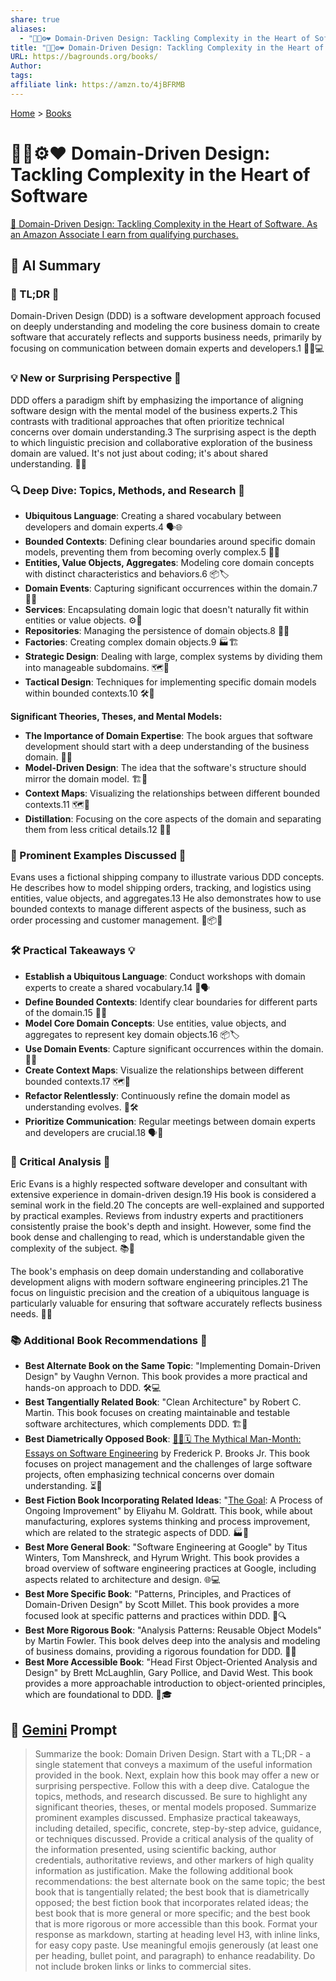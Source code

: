 ```yaml
---
share: true
aliases:
  - "🧩🧱⚙️❤️ Domain-Driven Design: Tackling Complexity in the Heart of Software"
title: "🧩🧱⚙️❤️ Domain-Driven Design: Tackling Complexity in the Heart of Software"
URL: https://bagrounds.org/books/
Author: 
tags: 
affiliate link: https://amzn.to/4jBFRMB
---
```

[Home](../index.md) > [Books](./index.md)  
# 🧩🧱⚙️❤️ Domain-Driven Design: Tackling Complexity in the Heart of Software  
[🛒 Domain-Driven Design: Tackling Complexity in the Heart of Software. As an Amazon Associate I earn from qualifying purchases.](https://amzn.to/4jBFRMB)  
  
## 🤖 AI Summary  
### 📖 TL;DR 🚀  
  
Domain-Driven Design (DDD) is a software development approach focused on deeply understanding and modeling the core business domain to create software that accurately reflects and supports business needs, primarily by focusing on communication between domain experts and developers.1 🧠🤝💻  
  
### 💡 New or Surprising Perspective 🌟  
  
DDD offers a paradigm shift by emphasizing the importance of aligning software design with the mental model of the business experts.2 This contrasts with traditional approaches that often prioritize technical concerns over domain understanding.3 The surprising aspect is the depth to which linguistic precision and collaborative exploration of the business domain are valued. It's not just about coding; it's about shared understanding. 🤯💬  
  
### 🔍 Deep Dive: Topics, Methods, and Research 🔬  
  
- **Ubiquitous Language**: Creating a shared vocabulary between developers and domain experts.4 🗣️🌐  
- **Bounded Contexts**: Defining clear boundaries around specific domain models, preventing them from becoming overly complex.5 🧱🚧  
- **Entities, Value Objects, Aggregates**: Modeling core domain concepts with distinct characteristics and behaviors.6 📦🏷️  
- **Domain Events**: Capturing significant occurrences within the domain.7 📢🎉  
- **Services**: Encapsulating domain logic that doesn't naturally fit within entities or value objects. ⚙️🔧  
- **Repositories**: Managing the persistence of domain objects.8 💾📂  
- **Factories**: Creating complex domain objects.9 🏭🏗️  
- **Strategic Design**: Dealing with large, complex systems by dividing them into manageable subdomains. 🗺️🧩  
- **Tactical Design**: Techniques for implementing specific domain models within bounded contexts.10 🛠️📐  
  
**Significant Theories, Theses, and Mental Models:**  
  
- **The Importance of Domain Expertise**: The book argues that software development should start with a deep understanding of the business domain. 🔑🧠  
- **Model-Driven Design**: The idea that the software's structure should mirror the domain model. 🏗️🔗  
- **Context Maps**: Visualizing the relationships between different bounded contexts.11 🗺️🤝  
- **Distillation**: Focusing on the core aspects of the domain and separating them from less critical details.12 🧪🎯  
  
### 📌 Prominent Examples Discussed 📝  
  
Evans uses a fictional shipping company to illustrate various DDD concepts. He describes how to model shipping orders, tracking, and logistics using entities, value objects, and aggregates.13 He also demonstrates how to use bounded contexts to manage different aspects of the business, such as order processing and customer management. 🚢📦🚚  
  
### 🛠️ Practical Takeaways 💡  
  
- **Establish a Ubiquitous Language**: Conduct workshops with domain experts to create a shared vocabulary.14 🤝🗣️  
- **Define Bounded Contexts**: Identify clear boundaries for different parts of the domain.15 🧱🚧  
- **Model Core Domain Concepts**: Use entities, value objects, and aggregates to represent key domain objects.16 📦🏷️  
- **Use Domain Events**: Capture significant occurrences within the domain. 📢🎉  
- **Create Context Maps**: Visualize the relationships between different bounded contexts.17 🗺️🤝  
- **Refactor Relentlessly**: Continuously refine the domain model as understanding evolves. 🔄🛠️  
- **Prioritize Communication**: Regular meetings between domain experts and developers are crucial.18 🗣️🤝  
  
### 🧐 Critical Analysis 🔬  
  
Eric Evans is a highly respected software developer and consultant with extensive experience in domain-driven design.19 His book is considered a seminal work in the field.20 The concepts are well-explained and supported by practical examples. Reviews from industry experts and practitioners consistently praise the book's depth and insight. However, some find the book dense and challenging to read, which is understandable given the complexity of the subject. 📚🤔  
  
The book's emphasis on deep domain understanding and collaborative development aligns with modern software engineering principles.21 The focus on linguistic precision and the creation of a ubiquitous language is particularly valuable for ensuring that software accurately reflects business needs. 🧠💬  
  
### 📚 Additional Book Recommendations 📖  
  
- **Best Alternate Book on the Same Topic**: "Implementing Domain-Driven Design" by Vaughn Vernon. This book provides a more practical and hands-on approach to DDD. 🛠️💻  
- **Best Tangentially Related Book**: "Clean Architecture" by Robert C. Martin. This book focuses on creating maintainable and testable software architectures, which complements DDD. 🏗️🧼  
- **Best Diametrically Opposed Book**: [🦄👤🗓️ The Mythical Man-Month: Essays on Software Engineering](./the-mythical-man-month.md) by Frederick P. Brooks Jr. This book focuses on project management and the challenges of large software projects, often emphasizing technical concerns over domain understanding. ⏳🚧  
- **Best Fiction Book Incorporating Related Ideas**: "[The Goal](./the-goal.md): A Process of Ongoing Improvement" by Eliyahu M. Goldratt. This book, while about manufacturing, explores systems thinking and process improvement, which are related to the strategic aspects of DDD. 🏭🎯  
- **Best More General Book**: "Software Engineering at Google" by Titus Winters, Tom Manshreck, and Hyrum Wright. This book provides a broad overview of software engineering practices at Google, including aspects related to architecture and design. 🌐💻  
- **Best More Specific Book**: "Patterns, Principles, and Practices of Domain-Driven Design" by Scott Millet. This book provides a more focused look at specific patterns and practices within DDD. 🧩🔍  
- **Best More Rigorous Book**: "Analysis Patterns: Reusable Object Models" by Martin Fowler. This book delves deep into the analysis and modeling of business domains, providing a rigorous foundation for DDD. 📐🧐  
- **Best More Accessible Book**: "Head First Object-Oriented Analysis and Design" by Brett McLaughlin, Gary Pollice, and David West. This book provides a more approachable introduction to object-oriented principles, which are foundational to DDD. 👶🎓  
  
## 💬 [Gemini](https://gemini.google.com) Prompt  
> Summarize the book: Domain Driven Design. Start with a TL;DR - a single statement that conveys a maximum of the useful information provided in the book. Next, explain how this book may offer a new or surprising perspective. Follow this with a deep dive. Catalogue the topics, methods, and research discussed. Be sure to highlight any significant theories, theses, or mental models proposed. Summarize prominent examples discussed. Emphasize practical takeaways, including detailed, specific, concrete, step-by-step advice, guidance, or techniques discussed. Provide a critical analysis of the quality of the information presented, using scientific backing, author credentials, authoritative reviews, and other markers of high quality information as justification. Make the following additional book recommendations: the best alternate book on the same topic; the best book that is tangentially related; the best book that is diametrically opposed; the best fiction book that incorporates related ideas; the best book that is more general or more specific; and the best book that is more rigorous or more accessible than this book. Format your response as markdown, starting at heading level H3, with inline links, for easy copy paste. Use meaningful emojis generously (at least one per heading, bullet point, and paragraph) to enhance readability. Do not include broken links or links to commercial sites.